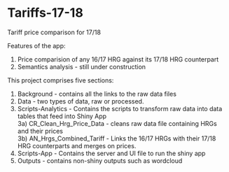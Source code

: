 # Tariffs-17-18

Tariff price comparison for 17/18

Features of the app:  
1) Price comparision of any 16/17 HRG against its 17/18 HRG counterpart  
2) Semantics analysis - still under construction  

This project comprises five sections:  
1) Background - contains all the links to the raw data files  
2) Data - two types of data, raw or processed.  
3) Scripts-Analytics - Contains the scripts to transform raw data into data tables that feed into Shiny App  
    3a) CR_Clean_Hrg_Price_Data - cleans raw data file containing HRGs and their prices  
     3b) AN_Hrgs_Combined_Tariff - Links the 16/17 HRGs with their 17/18 HRG counterparts and merges on prices.   
4) Scripts-App - Contains the server and UI file to run the shiny app  
5) Outputs - contains non-shiny outputs such as wordcloud  
